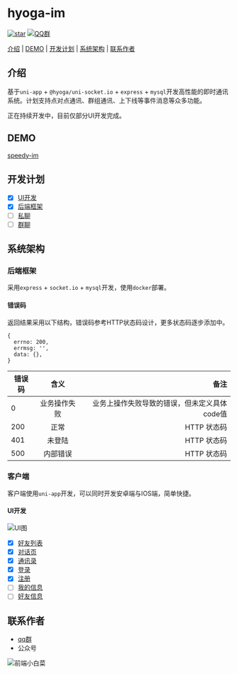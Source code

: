 # hyoga-im

[![star](https://img.shields.io/github/stars/AspenLuoQiang/speedy-im?style=social)](https://github.com/AspenLuoQiang/speedy-im)  [![QQ群](https://img.shields.io/badge/QQ%E7%BE%A4-207879913-yellowgreen.svg)](https://jq.qq.com/?_wv=1027&k=9f25XGCW)

[介绍](#介绍) | [DEMO](#DEMO) | [开发计划](#开发计划) | [系统架构](#系统架构) | [联系作者](#联系作者)


## 介绍

基于`uni-app` + `@hyoga/uni-socket.io` + `express` + `mysql`开发高性能的即时通讯系统。计划支持点对点通讯、群组通讯、上下线等事件消息等众多功能。

正在持续开发中，目前仅部分UI开发完成。

## DEMO

[speedy-im](https://speedy-im.gitee.io/h5/#/)


## 开发计划

* [x] [UI开发](#UI开发)
* [x] [后端框架](#后端框架)
* [ ] [私聊](#私聊)
* [ ] [群聊](#群聊)

## 系统架构

### 后端框架

采用`express` + `socket.io` + `mysql`开发，使用`docker`部署。

#### 错误码

返回结果采用以下结构，错误码参考HTTP状态码设计，更多状态码逐步添加中。
```
{
  errno: 200,
  errmsg: '',
  data: {},
}
```
错误码|含义|备注
---|:--:|---:
0|业务操作失败|业务上操作失败导致的错误，但未定义具体code值
200|正常|HTTP 状态码
401|未登陆|HTTP 状态码
500|内部错误|HTTP 状态码

### 客户端

客户端使用`uni-app`开发，可以同时开发安卓端与IOS端，简单快捷。

#### UI开发

![UI图](https://i.loli.net/2020/05/28/29YadEVhGSqojZU.png)

* [x] [好友列表](#好友列表)
* [x] [对话页](#对话页)
* [x] [通讯录](#通讯录)
* [x] [登录](#登录)
* [x] [注册](#注册)
* [ ] [我的信息](#我的信息)
* [ ] [好友信息](#好友信息)

## 联系作者

- [qq群](https://jq.qq.com/?_wv=1027&k=9f25XGCW)
- 公众号

![前端小白菜](https://i.loli.net/2020/05/28/CNcjhm17d9zfvkQ.jpg)

